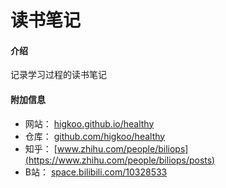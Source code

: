 # 读书笔记

#### 介绍
记录学习过程的读书笔记

#### 附加信息
 - 网站： [higkoo.github.io/healthy](https://higkoo.github.io/healthy)
 - 仓库： [github.com/higkoo/healthy](https://github.com/higkoo/healthy)
 - 知乎： [www.zhihu.com/people/biliops](https://www.zhihu.com/people/biliops/posts)
 - B站： [space.bilibili.com/10328533](https://space.bilibili.com/10328533)